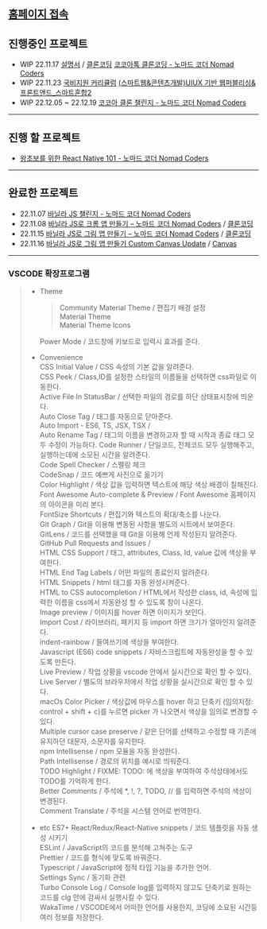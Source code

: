## [홈페이지 접속](https://Hansan529.github.io)

## 진행중인 프로젝트

-  WIP 22.11.17 [설명서](https://hansan529.github.io/project/tutorial/kokoaTalk/index.html) / [클론코딩](https://hansan529.github.io/project/cloneCoding/kokoaTalk/index.html) [코코아톡 클론코딩 - 노마드 코더 Nomad Coders](https://nomadcoders.co/kokoa-clone/lobby)
-  WIP 22.11.23 [국비지원 커리큘럼](https://hansan529.github.io/project/etc/bootcamp/index.html) [(스마트웹&콘텐츠개발)UIUX 기반 웹퍼블리싱&프론트앤드\_스마트혼합2](https://iibi.step.or.kr/main.do)
-  WIP 22.12.05 ~ 22.12.19 [코코아 클론 챌린지 - 노마드 코더 Nomad Coders](https://nomadcoders.co/c/kokoa-challenge/lobby)

---

## 진행 할 프로젝트

-  [왕초보를 위한 React Native 101 - 노마드 코더 Nomad Coders](https://nomadcoders.co/react-native-for-beginners/lobby)

---

## 완료한 프로젝트

-  22.11.07 [바닐라 JS 챌린지 - 노마드 코더 Nomad Coders](https://nomadcoders.co/challenges#challenges)
-  22.11.08 [바닐라 JS로 크롬 앱 만들기 – 노마드 코더 Nomad Coders](https://nomadcoders.co/javascript-for-beginners) / [클론코딩](https://hansan529.github.io/project/courses/javascriptChrome/html/js08.html)
-  22.11.15 [바닐라 JS로 그림 앱 만들기 – 노마드 코더 Nomad Coders](https://nomadcoders.co/javascript-for-beginners-2) / [클론코딩](https://hansan529.github.io/project/courses/javascriptCanvas/html/3.3-CSS.html)
-  22.11.16 [바닐라 JS로 그림 앱 만들기 Custom Canvas Update](https://hansan529.github.io/project/tutorial/javascriptCanvas/index.html) / [Canvas](https://hansan529.github.io/project/custom/javascriptCanvas/index.html)

---

### VSCODE 확장프로그램

> -  Theme
>
>    > Community Material Theme / 편집기 배경 설정  
>    > Material Theme  
>    > Material Theme Icons
>
>    Power Mode / 코드창에 키보드로 입력시 효과를 준다.
>
> -  Convenience  
>     CSS Initial Value / CSS 속성의 기본 값을 알려준다.  
>     CSS Peek / Class,ID를 설정한 스타일의 이름들을 선택하면 css파일로 이동한다.  
>     Active File In StatusBar / 선택한 파일의 경로를 하단 상태표시창에 띄운다.  
>     Auto Close Tag / 태그를 자동으로 닫아준다.  
>     Auto Import - ES6, TS, JSX, TSX /  
>     Auto Rename Tag / 태그의 이름을 변경하고자 할 때 시작과 종료 태그 모두 수정이 가능하다.
>    Code Runner / 단일코드, 전체코드 모두 실행해주고, 실행하는데에 소모된 시간을 알려준다.  
>     Code Spell Checker / 스펠링 체크  
>     CodeSnap / 코드 예쁘게 사진으로 옮기기  
>     Color Highlight / 색상 값을 입력하면 텍스트에 해당 색상 배경이 칠해진다.  
>     Font Awesome Auto-complete & Preview / Font Awesome 홈페이지의 아이콘을 미리 본다.  
>     FontSize Shortcuts / 편집기와 텍스트의 확대/축소를 나눈다.  
>     Git Graph / Git을 이용해 변동된 사항을 별도의 시트에서 보여준다.  
>     GitLens / 코드를 선택했을 때 Git을 이용해 언제 작성된지 알려준다.  
>     GitHub Pull Requests and Issues /  
>     HTML CSS Support / 태그, attributes, Class, Id, value 값에 색상을 부여한다.  
>     HTML End Tag Labels / 어떤 파일의 종료인지 알려준다.  
>     HTML Snippets / html 태그를 자동 완성시켜준다.  
>     HTML to CSS autocompletion / HTML에서 작성한 class, id, 속성에 입력한 이름을 css에서 자동완성 할 수 있도록 창이 나온다.  
>     Image preview / 이미지를 hover 하면 이미지가 보인다.  
>     Import Cost / 라이브러리, 패키지 등 import 하면 크기가 얼마인지 알려준다.  
>     indent-rainbow / 들여쓰기에 색상을 부여한다.  
>     Javascript (ES6) code snippets / 자바스크립트에 자동완성을 할 수 있도록 만든다.  
>     Live Preview / 작업 상황을 vscode 안에서 실시간으로 확인 할 수 있다.  
>     Live Server / 별도의 브라우저에서 작업 상황을 실시간으로 확인 할 수 있다.  
>     macOs Color Picker / 색상값에 마우스를 hover 하고 단축키 (임의지정: control + shift + c)를 누르면 picker 가 나오면서 색상을 임의로 변경할 수 있다.  
>     Multiple cursor case preserve / 같은 단어를 선택하고 수정할 때 기존에 유지하던 대문자, 소문자를 유지한다.  
>     npm Intellisense / npm 모듈을 자동 완성한다.  
>     Path Intellisense / 경로의 위치를 예시로 띄워준다.  
>     TODO Highlight / FIXME: TODO: 에 색상을 부여하여 주석상태에서도 TODO를 기억하게 한다.  
>     Better Comments / 주석에 \*, !, ?, TODO, // 를 입력하면 주석의 색상이 변경된다.  
>     Comment Translate / 주석을 시스템 언어로 번역한다.
>
> -  etc
>    ES7+ React/Redux/React-Native snippets / 코드 템플릿을 자동 생성 시키기  
>    ESLint / JavaScript의 코드를 분석해 고쳐주는 도구  
>    Prettier / 코드를 형식에 맞도록 바꿔준다.  
>    Typescript / JavaScript에 정적 타입 기능을 추가한 언어.  
>    Settings Sync / 동기화 관련  
>    Turbo Console Log / Console log를 입력하지 않고도 단축키로 원하는 코드를 clg 안에 감싸서 실행시킬 수 있다.  
>    WakaTime / VSCODE에서 어떠한 언어를 사용한지, 코딩에 소요된 시간등 여러 정보를 저장한다.
